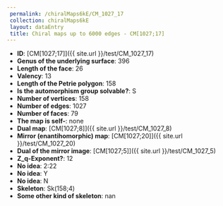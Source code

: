 ```yaml
--- 
 permalink: /chiralMaps6kE/CM_1027_17 
 collection: chiralMaps6kE
 layout: dataEntry
 title: Chiral maps up to 6000 edges - CM[1027;17]
---
```


- **ID**: [CM[1027;17]]({{ site.url }}/test/CM_1027_17)
- **Genus of the underlying surface**: 396
- **Length of the face**: 26
- **Valency**: 13
- **Length of the Petrie polygon**: 158
- **Is the automorphism group solvable?**: S
- **Number of vertices**: 158
- **Number of edges**: 1027
- **Number of faces**: 79
- **The map is self-**: none
- **Dual map**: [CM[1027;8]]({{ site.url }}/test/CM_1027_8)
- **Mirror (enantihomorphic) map**: [CM[1027;20]]({{ site.url }}/test/CM_1027_20)
- **Dual of the mirror image**: [CM[1027;5]]({{ site.url }}/test/CM_1027_5)
- **Z_q-Exponent?**: 12
- **No idea**:  2:22
- **No idea**: Y
- **No idea**: N
- **Skeleton**: Sk(158;4)
- **Some other kind of skeleton**: nan

